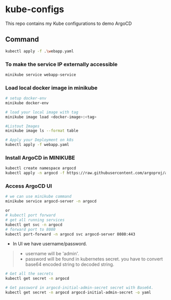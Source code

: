# kube-configs
This repo contains my Kube configurations to demo ArgoCD


## Command

```sh
kubectl apply -f .\webapp.yaml
```

### To make the service IP externally accessible
```sh
minikube service webapp-service
```

### Load local docker image in minikube
```sh
# setup docker-env
minikube docker-env

# load your local image with tag 
minikube image load <docker-image>:<tag>

#Listout Images
minikube image ls --format table

# Apply your Deployment on k8s
kubectl apply -f webapp.yaml
```

### Install ArgoCD in MINIKUBE
```sh
kubectl create namespace argocd
kubectl apply -n argocd -f https://raw.githubusercontent.com/argoproj/argo-cd/stable/manifests/install.yaml
```

### Access ArgoCD UI
```sh
# we can use minikube command
minikube service argocd-server -n argocd

or
# kubectl port forward
# get all running services
kubectl get svc -n argocd
# forward port to 8080
kubectl port-forward -n argocd svc argocd-server 8080:443
```

- In UI we have username/password.
> - username will be 'admin'.
> - password will be found in kubernetes secret. you have to convert base64 encoded string to decoded string.

```sh
# Get all the secrets
kubectl get secret -n argocd

# Get password in argocd-initial-admin-secret secret with Base64.
kubectl get secret -n argocd argocd-initial-admin-secret -o yaml
```